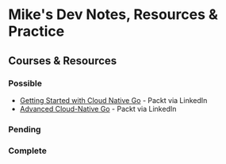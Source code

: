 # Mike's Dev Notes, Resources & Practice

## Courses & Resources

### Possible

* [Getting Started with Cloud Native Go](https://www.linkedin.com/learning/getting-started-with-cloud-native-go) - Packt via LinkedIn
* [Advanced Cloud-Native Go](https://www.linkedin.com/learning/advanced-cloud-native-go) - Packt via LinkedIn

### Pending

### Complete



